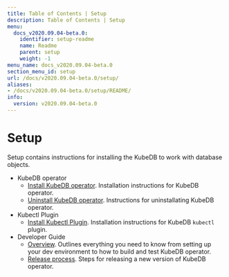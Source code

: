 ```yaml
---
title: Table of Contents | Setup
description: Table of Contents | Setup
menu:
  docs_v2020.09.04-beta.0:
    identifier: setup-readme
    name: Readme
    parent: setup
    weight: -1
menu_name: docs_v2020.09.04-beta.0
section_menu_id: setup
url: /docs/v2020.09.04-beta.0/setup/
aliases:
- /docs/v2020.09.04-beta.0/setup/README/
info:
  version: v2020.09.04-beta.0
---
```


# Setup

Setup contains instructions for installing the KubeDB to work with database objects.

- KubeDB operator
  - [Install KubeDB operator](/docs/v2020.09.04-beta.0/setup/operator/install). Installation instructions for KubeDB operator.
  - [Uninstall KubeDB operator](/docs/v2020.09.04-beta.0/setup/operator/uninstall). Instructions for uninstallating KubeDB operator.
- Kubectl Plugin
  - [Install Kubectl Plugin](/docs/v2020.09.04-beta.0/setup/cli/install). Installation instructions for KubeDB `kubectl` plugin.
- Developer Guide
  - [Overview](/docs/v2020.09.04-beta.0/setup/developer-guide/overview). Outlines everything you need to know from setting up your dev environment to how to build and test KubeDB operator.
  - [Release process](/docs/v2020.09.04-beta.0/setup/developer-guide/release). Steps for releasing a new version of KubeDB operator.
